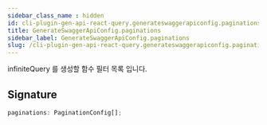 ```yaml
---
sidebar_class_name : hidden
id: cli-plugin-gen-api-react-query.generateswaggerapiconfig.paginations
title: GenerateSwaggerApiConfig.paginations
sidebar_label: GenerateSwaggerApiConfig.paginations
slug: /cli-plugin-gen-api-react-query.generateswaggerapiconfig.paginations
---
```






infiniteQuery 를 생성할 함수 필터 목록 입니다.

## Signature

```typescript
paginations: PaginationConfig[];
```
